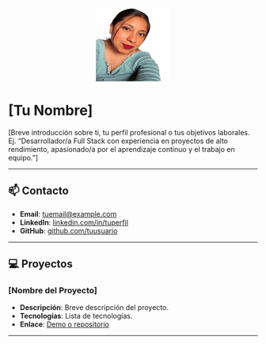 <p align="center">
  <img src="perfil.png" width="150" height="150" alt="Mi foto de perfil">
</p>

# [Tu Nombre]

[Breve introducción sobre ti, tu perfil profesional o tus objetivos laborales. Ej. “Desarrollador/a Full Stack con experiencia en proyectos de alto rendimiento, apasionado/a por el aprendizaje continuo y el trabajo en equipo.”]

---

## 📫 Contacto
- **Email**: [tuemail@example.com](mailto:tuemail@example.com)
- **LinkedIn**: [linkedin.com/in/tuperfil](https://linkedin.com/in/tuperfil)
- **GitHub**: [github.com/tuusuario](https://github.com/tuusuario)

---

## 💻 Proyectos
### [Nombre del Proyecto]
- **Descripción**: Breve descripción del proyecto.
- **Tecnologías**: Lista de tecnologías.
- **Enlace**: [Demo o repositorio](https://tu-enlace.com)

---


